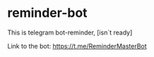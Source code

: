 # reminder-bot


This is telegram bot-reminder, [isn`t ready]

Link to the bot: https://t.me/ReminderMasterBot

